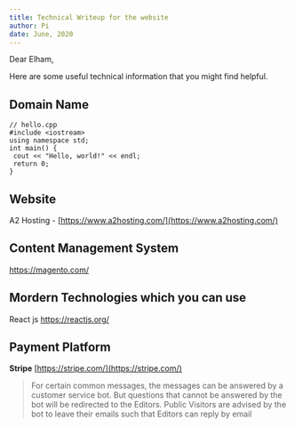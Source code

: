 ```yaml
---
title: Technical Writeup for the website
author: Pi
date: June, 2020
---
```


Dear Elham,

Here are some useful technical information that you might find helpful.

## Domain Name

```
// hello.cpp
#include <iostream>
using namespace std;
int main() {
 cout << "Hello, world!" << endl;
 return 0;
}
```

## Website

A2 Hosting - [https://www.a2hosting.com/](https://www.a2hosting.com/)

## Content Management System
https://magento.com/

## Mordern Technologies which you can use
React js https://reactjs.org/

## Payment Platform
**Stripe** [https://stripe.com/](https://stripe.com/)


>For certain common messages, the messages can be answered by a customer service bot. But questions that cannot be answered by the bot will be redirected to the Editors. Public Visitors are advised by the bot to leave their emails such that Editors can reply by email 
